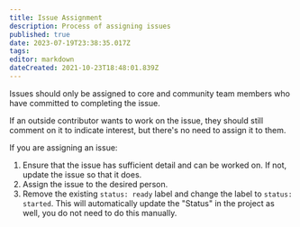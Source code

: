 ```yaml
---
title: Issue Assignment
description: Process of assigning issues
published: true
date: 2023-07-19T23:38:35.017Z
tags: 
editor: markdown
dateCreated: 2021-10-23T18:48:01.839Z
---
```


Issues should only be assigned to core and community team members who have committed to completing the issue.

If an outside contributor wants to work on the issue, they should still comment on it to indicate interest, but there's no need to assign it to them.

If you are assigning an issue:

1. Ensure that the issue has sufficient detail and can be worked on. If not, update the issue so that it does.
2. Assign the issue to the desired person.
3. Remove the existing `status: ready` label and change the label to `status: started`. This will automatically update the "Status" in the project as well, you do not need to do this manually.
